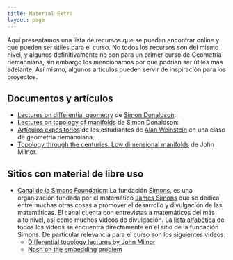 ```yaml
---
title: Material Extra
layout: page
---
```


Aquí presentamos una lista de recursos que se pueden encontrar online y que pueden ser útiles para el curso.
No todos los recursos son del mismo nivel, y algunos definitivamente no son para un primer curso de Geometría riemanniana, sin embargo los  mencionamos por que podrían ser útiles más adelante.
Así mismo, algunos artículos pueden servir de inspiración para los proyectos.

## Documentos y artículos

- [Lectures on differential geometry](http://wwwf.imperial.ac.uk/~skdona/lecturenotes/GAUSS.PDF) de [Simon Donaldson](http://wwwf.imperial.ac.uk/~skdona/):
- [Lectures on topology of manifolds](http://wwwf.imperial.ac.uk/~skdona/MANIFOLDS.PDF) de Simon Donaldson:
- [Artículos expositorios](https://math.berkeley.edu/~alanw/240papers00.html) de los estudiantes de [Alan Weinstein](https://math.berkeley.edu/~alanw/) en una clase de geometría riemanniana.
- [Topology through the centuries: Low dimensional manifolds](http://www.ams.org/journals/bull/2015-52-04/S0273-0979-2015-01507-7/S0273-0979-2015-01507-7.pdf) de John Milnor.


## Sitios con material de libre uso
- [Canal de la Simons Foundation](https://www.youtube.com/user/SimonsFoundation):
 La fundación [Simons](https://www.simonsfoundation.org/), es una organización fundada por el matemático [James Simons](https://es.wikipedia.org/wiki/Jim_Simons)
 que se dedica entre muchas otras cosas a promover el desarrollo y divulgación de las matemáticas.
 El canal cuenta con entrevistas a matemáticos del más alto nivel, así como muchos videos de divulgación.
 La [lista alfabética](https://www.simonsfoundation.org/category/multimedia/science-lives/alphabetical-listing/) de todos los videos se encuentra directamente en el sitio de la fundación Simons.
 De particular relevancia para el curso son los siguientes videos:
   - [Differential topology lectures by John Milnor](https://www.simonsfoundation.org/science_lives_video/professor-john-w-milnor/)
   - [Nash on the embedding problem](https://www.simonsfoundation.org/science_lives_video/john-nash-2/?chapter=21)
